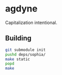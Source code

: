 # agdyne

Capitalization intentional.

## Building

```bash
git submodule init
pushd deps/sophia/
make static
popd
make
````

